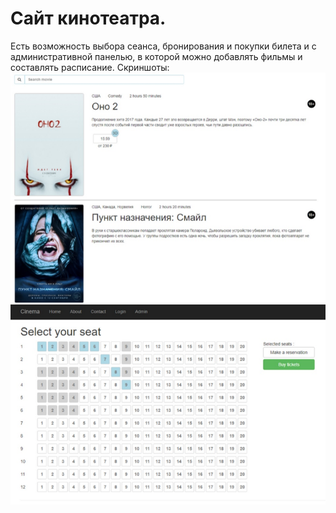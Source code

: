 # Cайт кинотеатра.
Есть возможность выбора сеанса, бронирования и покупки билета и с административной панелью, в которой можно добавлять фильмы и составлять расписание.
Скриншоты:
![Image alt](https://github.com/EvgenGarif/CinemaOnline/blob/master/Cinema/Cinema/Content/cinema1.png)
![Image alt](https://github.com/EvgenGarif/CinemaOnline/blob/master/Cinema/Cinema/Content/cinema2.png)
